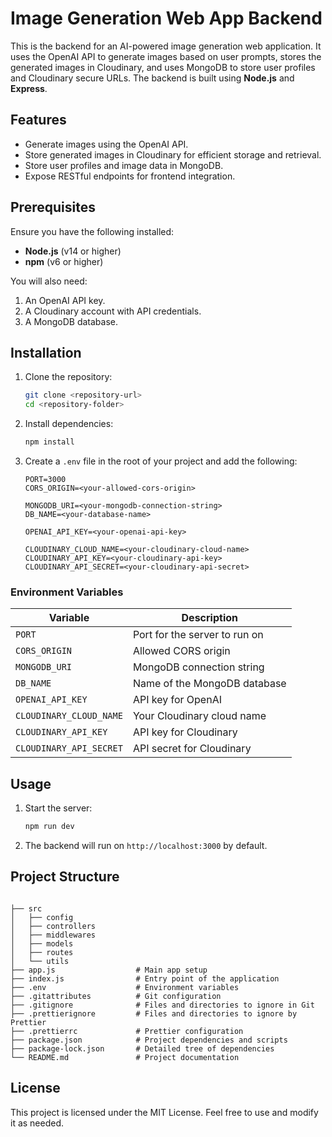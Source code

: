 # Image Generation Web App Backend

This is the backend for an AI-powered image generation web application. It uses the OpenAI API to generate images based on user prompts, stores the generated images in Cloudinary, and uses MongoDB to store user profiles and Cloudinary secure URLs. The backend is built using **Node.js** and **Express**.

## Features

- Generate images using the OpenAI API.
- Store generated images in Cloudinary for efficient storage and retrieval.
- Store user profiles and image data in MongoDB.
- Expose RESTful endpoints for frontend integration.

## Prerequisites

Ensure you have the following installed:

- **Node.js** (v14 or higher)
- **npm** (v6 or higher)

You will also need:

1. An OpenAI API key.
2. A Cloudinary account with API credentials.
3. A MongoDB database.

## Installation

1. Clone the repository:

   ```bash
   git clone <repository-url>
   cd <repository-folder>
   ```

2. Install dependencies:

   ```bash
   npm install
   ```

3. Create a `.env` file in the root of your project and add the following:

   ```env
   PORT=3000
   CORS_ORIGIN=<your-allowed-cors-origin>

   MONGODB_URI=<your-mongodb-connection-string>
   DB_NAME=<your-database-name>

   OPENAI_API_KEY=<your-openai-api-key>

   CLOUDINARY_CLOUD_NAME=<your-cloudinary-cloud-name>
   CLOUDINARY_API_KEY=<your-cloudinary-api-key>
   CLOUDINARY_API_SECRET=<your-cloudinary-api-secret>
   ```

### Environment Variables

| Variable               | Description                         |
|------------------------|-------------------------------------|
| `PORT`                 | Port for the server to run on       |
| `CORS_ORIGIN`          | Allowed CORS origin                 |
| `MONGODB_URI`          | MongoDB connection string           |
| `DB_NAME`              | Name of the MongoDB database        |
| `OPENAI_API_KEY`       | API key for OpenAI                  |
| `CLOUDINARY_CLOUD_NAME`| Your Cloudinary cloud name          |
| `CLOUDINARY_API_KEY`   | API key for Cloudinary              |
| `CLOUDINARY_API_SECRET`| API secret for Cloudinary           |

## Usage

1. Start the server:

   ```bash
   npm run dev
   ```

2. The backend will run on `http://localhost:3000` by default.

## Project Structure

```plaintext

├── src
│   ├── config
│   ├── controllers
│   ├── middlewares
│   ├── models
│   ├── routes
│   └── utils
├── app.js                  # Main app setup
├── index.js                # Entry point of the application
├── .env                    # Environment variables
├── .gitattributes          # Git configuration
├── .gitignore              # Files and directories to ignore in Git
├── .prettierignore         # Files and directories to ignore by Prettier
├── .prettierrc             # Prettier configuration
├── package.json            # Project dependencies and scripts
├── package-lock.json       # Detailed tree of dependencies
└── README.md               # Project documentation
```

## License

This project is licensed under the MIT License. Feel free to use and modify it as needed.
